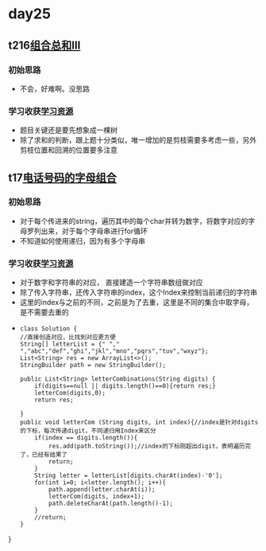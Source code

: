 # day25
## t216[组合总和Ⅲ](https://leetcode.cn/problems/combination-sum-iii/)
### 初始思路
  - 不会，好难啊。没思路
### 学习收获[学习资源](https://programmercarl.com/0216.%E7%BB%84%E5%90%88%E6%80%BB%E5%92%8CIII.html)
  - 题目关键还是要先想象成一棵树
  - 除了求和的判断，跟上题十分类似，唯一增加的是剪枝需要多考虑一些，另外剪枝位置和回溯的位置要多注意
## t17[电话号码的字母组合](https://leetcode.cn/problems/letter-combinations-of-a-phone-number/)
### 初始思路
  - 对于每个传进来的string，遍历其中的每个char并转为数字，将数字对应的字母罗列出来，对于每个字母串进行for循环
  - 不知道如何使用递归，因为有多个字母串
### 学习收获[学习资源](https://www.bilibili.com/video/BV1yV4y1V7Ug/?spm_id_from=pageDriver&vd_source=f0ddb4642249f19ba16b9ccf8ca6e632)
  - 对于数字和字符串的对应， 直接建造一个字符串数组做对应
  - 除了传入字符串，还传入字符串的index，这个Index来控制当前递归的字符串
  - 这里的index与之前的不同，之前是为了去重，这里是不同的集合中取字母，是不需要去重的
  - ```
    class Solution {
    //直接创造对应，比找到对应更方便
    String[] letterList = {" "," ","abc","def","ghi","jkl","mno","pqrs","tuv","wxyz"};
    List<String> res = new ArrayList<>();
    StringBuilder path = new StringBuilder(); 

    public List<String> letterCombinations(String digits) {
        if(digits==null || digits.length()==0){return res;}
        letterCom(digits,0);
        return res;

    }
    public void letterCom (String digits, int index){//index是针对digits的下标，每次传递digit，不同递归用Index来区分
        if(index == digits.length()){
            res.add(path.toString());//index的下标刚超出digit，表明遍历完了，已经有结果了
            return;
        }
        String letter = letterList[digits.charAt(index)-'0'];
        for(int i=0; i<letter.length(); i++){
            path.append(letter.charAt(i));
            letterCom(digits, index+1);
            path.deleteCharAt(path.length()-1);
        }
        //return;
    }
}
  ```
